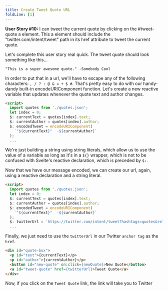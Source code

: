 ```yaml
---
title: Create Tweet Quote URL
foldLine: [1]
---
```

**User Story #10:** I can tweet the current quote by clicking on the #tweet-quote a element. This a element should include the "twitter.com/intent/tweet" path in its href attribute to tweet the current quote.

Let's complete this user story real quick. The tweet quote should look something like this...

```
"This is a super awesome quote." -Somebody Cool
```

In order to put that in a url, we'll have to escape any of the following characters: `, / ? : @ & = + $ #`. That's pretty easy to do with our handy-dandy built-in encodeURIComponent function. Let's create a new reactive variable that updates whenever the quote text and author changes.

```html
<script>
  import quotes from './quotes.json';
  let index = 0;
  $: currentText = quotes[index].text;
  $: currentAuthor = quotes[index].author;
  $: encodedTweet = encodeURIComponent(
    `"${currentText}"  -${currentAuthor}`
  );
  ...
```

We're just building a string using string literals, which allow us to use the value of a variable as long as it's in a `${}` wrapper, which is not to be confused with Svelte's reactive declaration, which is preceded by `$:`. 

Now that we have our message encoded, we can create our url, again, using a reactive declaration and a string literal.

```html
<script>
  import quotes from './quotes.json';
  let index = 0;
  $: currentText = quotes[index].text;
  $: currentAuthor = quotes[index].author;
  $: encodedTweet = encodeURIComponent(
    `"${currentText}"  -${currentAuthor}`
  );
  $: twitterUrl = `https://twitter.com/intent/tweet?hashtags=quotes&related=freecodecamp&text=${encodedTweet}`;
  ...
```

Finally, we just need to use the `twitterUrl` in our Twitter `anchor tag` as the `href`.

```html
<div id="quote-box">
  <p id="text">{currentText}</p>
  <p id="author">{currentAuthor}</p>
  <button id="new-quote" on:click={newQuote}>New Quote</button>
  <a id="tweet-quote" href={twitterUrl}>Tweet Quote</a>
</div>
```

Now, if you click on the `Tweet Quote` link, the link will take you to Twitter

